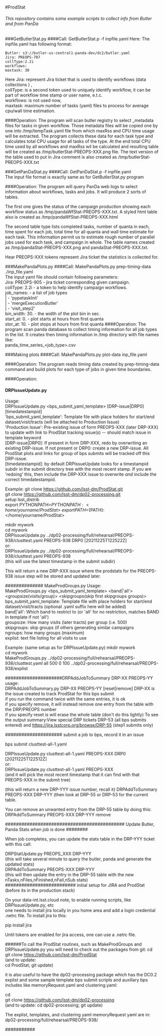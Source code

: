 #ProdStat
###### This repository contains some example scripts to collect info from Butler and from PanDa
###GetButlerStat.py
####Call: GetButlerStat.p -f inpfile.yaml
Here:
 The inpfile.yaml has following format:
```
Butler: s3://butler-us-central1-panda-dev/dc2/butler.yaml
Jira: PREOPS-707
collType:2.2i
workflows: 
maxtask: 30
```
Here  Jira: represent Jira ticket that is used to identify workflows (data collections ) ,\
collType: is a second token used to uniquely identify workflow, it can be part of workflow time stamp
or user name, e.t.c. \
workflows: is not used now, \
maxtask: maximum number of tasks (yaml) files to process for average cpu/wall time estimation.

####Operation:
The program will scan butler registry to select _metadata files for tasks in 
given workflow. Those metadata files will be copied one by one into 
/tmp/tempTask.yaml file from which maxRss and CPU time usage will be 
extracted.
The program collects these data for each task type and calculates total CPU usage for
all tasks of the type. At the end total CPU time used by all workflows and
maxRss wil be calculated and resulting table will be created as
/tmp/butlerStat-PREOPS-XXX.png file. The text version of the table used to put in Jira comment is also created
as /tmp/butlerStat-PREOPS-XXX.txt

###GetPanDaStat.py
####Call:
GetPanDaStat.p -f inpfile.yaml \
The input file format is exactly same as for GetButlerStat.py program

####Operation:
The program will query PanDa web logs to select information about workflows,
tasks and jobs. It will produce 2 sorts of tables.

The first one gives the status of the campaign
production showing each workflow status as /tmp/pandaWfStat-PREOPS-XXX.txt.
A styled html table also is created as /tmp/pandaWfStat-PREOPS-XXX.html

The second table type lists completed tasks, number of quanta in each, time spent for each job,
total time for all quanta and wall time estimate for each task. This information permit us to estimate rough number of
parallel jobs used for each task, and campaign in whole.
The table names created as /tmp/pandaStat-PREOPS-XXX.png and pandaStat-PREOPS-XXX.txt.

Hear PREOPS-XXX tokens represent Jira ticket the statistics is collected for.

###MakePandaPlots.py
####Call:
MakePandaPlots.py prep-timing-data ./inp_file.yaml \
The input yaml file should contain following parameters: \
Jira: PREOPS-905 - jira ticket corresponding given campaign. \
collType: 2.2i - a token to help identify campaign workflows. \
job_names: - a list of job types \
|   - 'pypetaskInit' \
|   - 'mergeExecutionButler' \
|   - 'visit_step2' \
bin_width: 30. - the width of the plot bin in sec. \
start_at: 0. - plot starts at hours from first quanta \
stor_at: 10. - plot stops at hours from first quanta
####Operation:
The program scan panda database to collect timing information for all job types in the list.
It creates then timing information in /tmp directory with file names like: \
panda_time_series_<job_type>.csv 

###Making plots
####Call:
MakePandaPlots.py plot-data inp_file.yaml 

####Operation:
The program reads timing data created by prep-timing-data command and
build plots for each type of jobs in given time boundaries.

####Operation:

#### DRPIssueUpdate.py 
Usage: \
DRPIssueUpdate.py <bps_submit_yaml_template> <Production Issue> [DRP-issue|DRP0] [timedatestampid] \
  'bps_submit_yaml_template': Template file with place holders for start/end dataset/visit/tracts (will be attached to Production Issue) \
  'Production Issue': Pre-existing issue of form PREOPS-XXX (later DRP-XXX) to update with link to ProdStat tracking issue(s) -- should match issue in template keyword \
  [DRP-issue|DRP0]: If present in form DRP-XXX, redo by overwriting an existing DRP-issue. If not present or DRP0: create a new DRP-issue.  All ProdStat plots and links for group of bps submits will be tracked off this DRP-issue.  \
  [timedatestampid]: by default DRPIssueUpdate looks for a timestampid subdir in the submit directory tree with the most recent stamp. If you are 'redoing' this, then include the DRP-XXX issue to overwrite *and* include the correct timedatestampid.

Example: 
git clone https://github.com/lsst-dm/ProdStat.git \
git clone https://github.com/lsst-dm/dp02-processing.git \
setup lsst_distrib \
export PYTHONPATH=${PYTHONPATH}:<home/yourname/ProdStat> \
export PATH=${PATH}:</home/yourname/ProdStat>

mkdir mywork\
cd mywork\
DRPIssueUpdate.py ../dp02-processing/full/rehearsal/PREOPS-938/clusttest.yaml PREOPS-938 DRP0 [20211225T122522Z]\
or:\
DRPIssueUpdate.py ../dp02-processing/full/rehearsal/PREOPS-938/clusttest.yaml PREOPS-938 \
(this will use the latest timestamp in the submit subdir)

This will return a new DRP-XXX issue where the  prodstats for the PREOPS-938 issue step will be stored
and updated later.


############## MakeProdGroups.py 
Usage:\
MakeProdGroups.py <bps_submit_yaml_template> <band|'all'> <groupsize(visits/group)> <skipgroups(skip first skipgroups groups)> <ngroups> <explist>\
  bps_submit_yaml_template: Template file with place holders for start/end dataset/visit/tracts (optional .yaml suffix here will be added)\
  band|'all': Which band to restrict to (or 'all' for no restriction, matches BAND in template if not 'all') \
  groupsize: How many visits (later tracts) per group (i.e. 500)\
  skipgroups: skip <skipgroups> groups (if others generating similar campaigns\
  ngroups: how many groups (maximum)\
  explist: text file listing <band1> <exposure1> for all visits to use

Example: (same setup as for DRPIssueUpdate.py)
mkdir mywork\
cd mywork\
MakeProdGroups.py ../dp02-processing/full/rehearsal/PREOPS-938/clusttest.yaml  all 500 0 100 ../dp02-processing/full/rehearsal/PREOPS-938/explist

 

#####################DRPAddJobToSummary DRP-XX PREOPS-YY
usage:\
DRPAddJobToSummary.py DRP-XX PREOPS-YY [reset|remove]
DRP-XX is the issue created to track ProdStat for this bps submit\
if you run the command twice with the same entries, it is ok\
if you specify remove, it will instead remove one entry from the table with the DRP/PREOPS number\
if you specify reset is will erase the whole table (don't do this lightly)
To see the output summary:View special DRP tickets DRP-53 (all bps submits entered) and https://jira.lsstcorp.org/browse/DRP-55 (step1 submits only)

##################### submit a job to bps, record it in an issue

bps submit clusttest-all-1.yaml

DRPIssueUpdate.py clusttest-all-1.yaml PREOPS-XXX DRP0 [20211225T122512Z]\
or:\
DRPIssueUpdate.py clusttest-all-1.yaml PREOPS-XXX \
(and it will pick the most recent timestamp that it can find with that PREOPS-XXX in the submit tree)

(this will return a new DRP-YYY issue number, recall it)
DRPAddToSummary PREOPS-XXX DRP-YYY
(then look at DRP-55 or DRP-53 for the current table.


You can remove an unwanted entry from the DRP-55 table by doing this:
DRPAddToSummary PREOPS-XXX DRP-YYY remove

############################################ Update Butler, Panda Stats when job is done ########

When job completes, you can update the stats table in the DRP-YYY ticket with this call:

DRPStatUpdate.py PREOPS_XXX DRP-YYY \
(this will take several minute to query the butler, panda and generate the updated stats)\
DRPAddToSummary PREOPS-XXX DRP-YYY \
(this will then update the entry in the DRP-55 table with the new nTasks,nFiles,nFinished,nFail,nSub 
stats)
########################## initial setup for JIRA and ProdStat (before its in the production stack)

On your data-int.lsst.cloud note, to enable running scripts, like DRPIssueUpdate.py, etc \
one needs to install jira locally in you home area and add a login credential .netrc file.
To install jira to this:

pip install jira

Until tokens are enabled for jira access, one can use a .netrc file.


######To call the ProdStat routines, such as MakeProdGroups and DRPIssueUpdate.py you will need to check out the packages from git:
cd \
git clone https://github.com/lsst-dm/ProdStat	\
(and to update: \
cd  ProdStat; git update)

it is also useful to have the dp02-processing package which has the DC0.2 explist and some
sample template bps submit scripts and auxillary bps includes like memoryRequest.yaml and clustering.yaml:

cd \
git clone https://github.com/lsst-dm/dp02-processing \
(and to update: cd dp02-processing; git update)

The explist, templates, and clustering yaml memoryRequest yaml are in: dp02-processing/full/rehearsal/PREOPS-938/


###########


